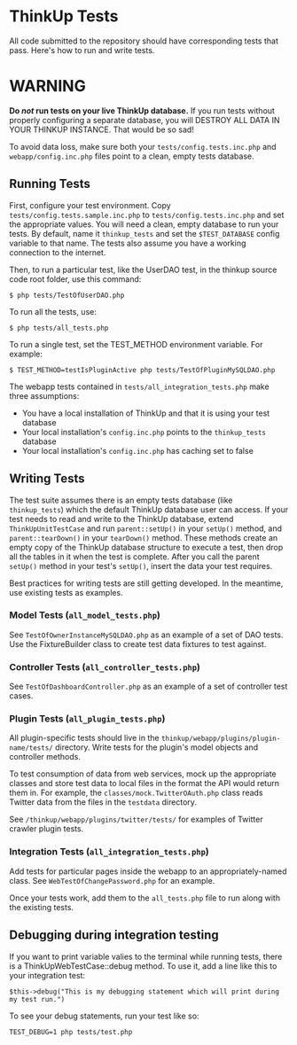 # ThinkUp Tests

All code submitted to the repository should have corresponding tests that pass. Here's how to run and write tests. 

# WARNING

**Do *not* run tests on your live ThinkUp database.** If you run tests without properly configuring a separate database,
you will DESTROY ALL DATA IN YOUR THINKUP INSTANCE. That would be so sad!

To avoid data loss, make sure both your `tests/config.tests.inc.php` and `webapp/config.inc.php` files point to a 
clean, empty tests database.

## Running Tests

First, configure your test environment. Copy `tests/config.tests.sample.inc.php` to `tests/config.tests.inc.php` and 
set the appropriate values. You will need a clean, empty database to run your tests. By default, name it 
`thinkup_tests` and set the `$TEST_DATABASE` config variable to that name. The tests also assume you have a working
connection to the internet.

Then, to run a particular test, like the UserDAO test, in the thinkup source code root folder, use this command: 

    $ php tests/TestOfUserDAO.php

To run all the tests, use:

    $ php tests/all_tests.php

To run a single test, set the TEST_METHOD environment variable. For example:

    $ TEST_METHOD=testIsPluginActive php tests/TestOfPluginMySQLDAO.php

The webapp tests contained in `tests/all_integration_tests.php` make three assumptions:

* You have a local installation of ThinkUp and that it is using your test database
* Your local installation's `config.inc.php` points to the `thinkup_tests` database
* Your local installation's `config.inc.php` has caching set to false

## Writing Tests

The test suite assumes there is an empty tests database (like `thinkup_tests`) which the default ThinkUp database user 
can access. If your test needs to read and write to the ThinkUp database, extend `ThinkUpUnitTestCase` and run 
`parent::setUp()` in your `setUp()` method, and `parent::tearDown()` in your `tearDown()` method. These methods create 
an empty copy of the ThinkUp database structure to execute a test, then drop all the tables in it when the test is
complete. After you call the parent `setUp()` method in your test's `setUp()`, insert the data your test requires. 

Best practices for writing tests are still getting developed. In the meantime, use existing tests as examples. 

### Model Tests (`all_model_tests.php`)

See `TestOfOwnerInstanceMySQLDAO.php` as an example of a set of DAO tests. Use the FixtureBuilder class to create test
data fixtures to test against.

### Controller Tests (`all_controller_tests.php`)

See `TestOfDashboardController.php` as an example of a set of controller test cases.

### Plugin Tests (`all_plugin_tests.php`)

All plugin-specific tests should live in the `thinkup/webapp/plugins/plugin-name/tests/` directory. Write tests
for the plugin's model objects and controller methods. 

To test consumption of data from web services, mock up the appropriate classes and store test data to local files in 
the format the API would return them in. For example, the `classes/mock.TwitterOAuth.php` class reads Twitter data 
from the files in the `testdata` directory. 

See `/thinkup/webapp/plugins/twitter/tests/` for examples of Twitter crawler plugin tests. 

### Integration Tests (`all_integration_tests.php`)

Add tests for particular pages inside the webapp to an appropriately-named class. See `WebTestOfChangePassword.php` 
for an example. 

Once your tests work, add them to the `all_tests.php` file to run along with the existing tests. 

## Debugging during integration testing

If you want to print variable valies to the terminal while running tests, there is a ThinkUpWebTestCase::debug method.
To use it, add a line like this to your integration test:

`$this->debug("This is my debugging statement which will print during my test run.")`

To see your debug statements, run your test like so:

`TEST_DEBUG=1 php tests/test.php`
